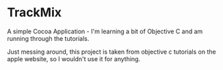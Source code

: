 TrackMix
========

A simple Cocoa Application - I'm learning a bit of Objective C and am running through the tutorials.

Just messing around, this project is taken from objective c tutorials on the apple website, so I wouldn't use it for anything.
